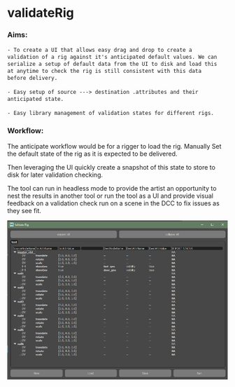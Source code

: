 # validateRig

### Aims:

    - To create a UI that allows easy drag and drop to create a 
    validation of a rig against it's anticipated default values. We can 
    serialize a setup of default data from the UI to disk and load this 
    at anytime to check the rig is still consistent with this data 
    before delivery.
    
    - Easy setup of source ---> destination .attributes and their 
    anticipated state.
    
    - Easy library management of validation states for different rigs.
    
    
### Workflow:

The anticipate workflow would be for a rigger to load the rig. Manually
Set the default state of the rig as it is expected to be delivered.

Then leveraging the UI quickly create a snapshot of this state to store
to disk for later validation checking.

The tool can run in headless mode to provide the artist an opportunity to
nest the results in another tool or run the tool as a UI and provide
visual feedback on a validation check run on a scene in the DCC to fix 
issues as they see fit.

     
![Example01](example01.png)
